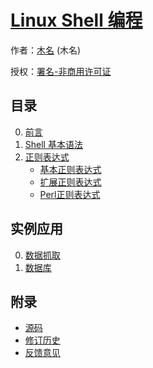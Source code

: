 # [Linux Shell 编程]()

作者：[木名](https://github.com/mumingv) (木名)

授权：<a rel="license" href="http://creativecommons.org/licenses/by-nc/4.0/">署名-非商用许可证</a>

## 目录
0. [前言](#README)
0. [Shell 基本语法](#docs/syntax)
0. [正则表达式](#docs/regex)
    - [基本正则表达式](#docs/regex_basic)
    - [扩展正则表达式](#docs/regex_extended)
    - [Perl正则表达式](#docs/regex_perl)


## 实例应用
0. [数据抓取](#docs/demo_datacrawl)
0. [数据库](#docs/demo_database)


## 附录 
- [源码](https://github.com/mumingv/shelltutorial)
- [修订历史](https://github.com/mumingv/shelltutorial/commits/master)
- [反馈意见](https://github.com/mumingv/shelltutorial/issues)

